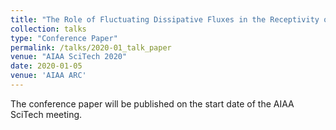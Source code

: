 ```yaml
---
title: "The Role of Fluctuating Dissipative Fluxes in the Receptivity of High-Speed Reacting Binary Mixtures to Kinetic Fluctuations"
collection: talks
type: "Conference Paper"
permalink: /talks/2020-01_talk_paper
venue: "AIAA SciTech 2020"
date: 2020-01-05
venue: 'AIAA ARC'
---
```


The conference paper will be published on the start date of the AIAA SciTech meeting.  
